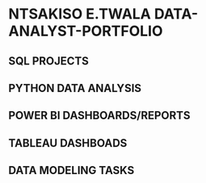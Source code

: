 # NTSAKISO E.TWALA DATA-ANALYST-PORTFOLIO 

## SQL PROJECTS

## PYTHON DATA ANALYSIS
## POWER BI DASHBOARDS/REPORTS
## TABLEAU DASHBOADS
## DATA MODELING TASKS
 
